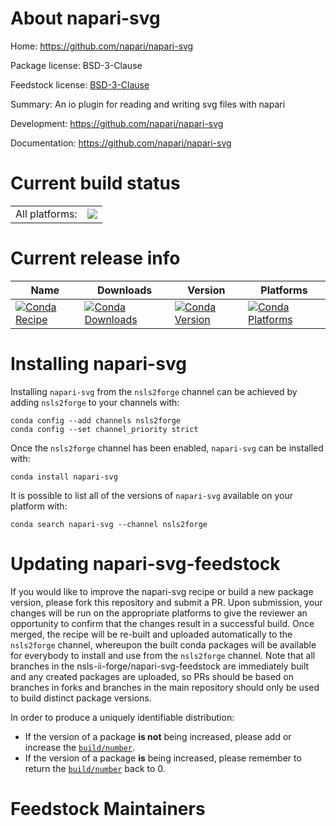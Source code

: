 About napari-svg
================

Home: https://github.com/napari/napari-svg

Package license: BSD-3-Clause

Feedstock license: [BSD-3-Clause](https://github.com/nsls-ii-forge/napari-svg-feedstock/blob/master/LICENSE.txt)

Summary: An io plugin for reading and writing svg files with napari

Development: https://github.com/napari/napari-svg

Documentation: https://github.com/napari/napari-svg

Current build status
====================


<table><tr><td>All platforms:</td>
    <td>
      <a href="https://dev.azure.com/nsls2forge/nsls2forge/_build/latest?definitionId=229&branchName=master">
        <img src="https://dev.azure.com/nsls2forge/nsls2forge/_apis/build/status/napari-svg-feedstock?branchName=master">
      </a>
    </td>
  </tr>
</table>

Current release info
====================

| Name | Downloads | Version | Platforms |
| --- | --- | --- | --- |
| [![Conda Recipe](https://img.shields.io/badge/recipe-napari--svg-green.svg)](https://anaconda.org/nsls2forge/napari-svg) | [![Conda Downloads](https://img.shields.io/conda/dn/nsls2forge/napari-svg.svg)](https://anaconda.org/nsls2forge/napari-svg) | [![Conda Version](https://img.shields.io/conda/vn/nsls2forge/napari-svg.svg)](https://anaconda.org/nsls2forge/napari-svg) | [![Conda Platforms](https://img.shields.io/conda/pn/nsls2forge/napari-svg.svg)](https://anaconda.org/nsls2forge/napari-svg) |

Installing napari-svg
=====================

Installing `napari-svg` from the `nsls2forge` channel can be achieved by adding `nsls2forge` to your channels with:

```
conda config --add channels nsls2forge
conda config --set channel_priority strict
```

Once the `nsls2forge` channel has been enabled, `napari-svg` can be installed with:

```
conda install napari-svg
```

It is possible to list all of the versions of `napari-svg` available on your platform with:

```
conda search napari-svg --channel nsls2forge
```




Updating napari-svg-feedstock
=============================

If you would like to improve the napari-svg recipe or build a new
package version, please fork this repository and submit a PR. Upon submission,
your changes will be run on the appropriate platforms to give the reviewer an
opportunity to confirm that the changes result in a successful build. Once
merged, the recipe will be re-built and uploaded automatically to the
`nsls2forge` channel, whereupon the built conda packages will be available for
everybody to install and use from the `nsls2forge` channel.
Note that all branches in the nsls-ii-forge/napari-svg-feedstock are
immediately built and any created packages are uploaded, so PRs should be based
on branches in forks and branches in the main repository should only be used to
build distinct package versions.

In order to produce a uniquely identifiable distribution:
 * If the version of a package **is not** being increased, please add or increase
   the [``build/number``](https://docs.conda.io/projects/conda-build/en/latest/resources/define-metadata.html#build-number-and-string).
 * If the version of a package **is** being increased, please remember to return
   the [``build/number``](https://docs.conda.io/projects/conda-build/en/latest/resources/define-metadata.html#build-number-and-string)
   back to 0.

Feedstock Maintainers
=====================


